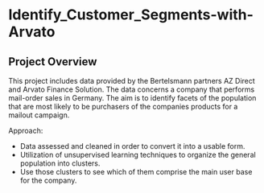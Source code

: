 # Identify_Customer_Segments-with-Arvato

## Project Overview
This project includes data provided by the Bertelsmann partners AZ Direct and Arvato Finance Solution. The data  concerns a company that performs mail-order sales in Germany. The aim is to identify facets of the population that are most likely to be purchasers of the companies products for a mailout campaign. 

Approach:
- Data assessed and cleaned in order to convert it into a usable form.
- Utilization of unsupervised learning techniques to organize the general population into clusters.
- Use those clusters to see which of them comprise the main user base for the company. 
